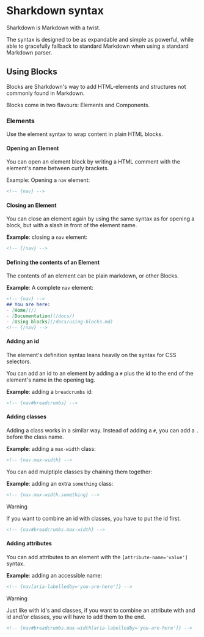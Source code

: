 # Sharkdown syntax
Sharkdown is Markdown with a twist.

The syntax is designed to be as expandable and simple as powerful, while able to gracefully fallback to standard Markdown when using a standard Markdown parser.

## Using Blocks
Blocks are Sharkdown's way to add HTML-elements and structures not commonly found in Markdown.

Blocks come in two flavours: Elements and Components.

### Elements
Use the element syntax to wrap content in plain HTML blocks.

#### Opening an Element
You can open an element block by writing a HTML comment with the element's name between curly brackets.

<!-- {Figure.caption-top} -->
Example: Opening a `nav` element:
```md
<!-- {nav} -->
```
<!-- {/Figure} -->

#### Closing an Element
You can close an element again by using the same syntax as for opening a block, but with a slash in front of the element name.

<!-- {Figure.caption-top} -->
**Example**: closing a `nav` element:
```md
<!-- {/nav} -->
```
<!-- {/Figure} -->

#### Defining the contents of an Element
The contents of an element can be plain markdown, or other Blocks.

<!-- {Figure.caption-top} -->
**Example**: A complete `nav` element:
```md
<!-- {nav} -->
## You are here:
- [Home](/)
- [Documentation](/docs/)
- [Using blocks](/docs/using-blocks.md)
<!-- {/nav} -->
```
<!-- {/Figure} -->

#### Adding an id
The element's definition syntax leans heavily on the syntax for CSS selectors. 

You can add an id to an element by adding a `#` plus the id to the end of the element's name in the opening tag.

<!-- {Figure.caption-top} -->
**Example**: adding a `breadcrumbs` id:
```md
<!-- {nav#breadcrumbs} -->
```
<!-- {/Figure} -->

#### Adding classes
Adding a class works in a similar way. Instead of adding a `#`, you can add a `.` before the class name.

<!-- {Figure.caption-top} -->
**Example**: adding a `max-width` class:
```md
<!-- {nav.max-width} -->
```
<!-- {/Figure} -->

You can add mulptiple classes by chaining them together:

<!-- {Figure.caption-top} -->
**Example**: adding an extra `something` class:
```md
<!-- {nav.max-width.something} -->
```
<!-- {/Figure} -->

> [!WARNING]
> If you want to combine an id with classes, you have to put the id first.
> ```md
> <!-- {nav#breadcrumbs.max-width} -->
> ```

#### Adding attributes
You can add attributes to an element with the `[attribute-name='value']` syntax.

<!-- {Figure.caption-top} -->
**Example**: adding an accessible name:
```md
<!-- {nav[aria-labelledby='you-are-here']} -->
```
<!-- {/Figure} -->

> [!WARNING]
> Just like with id's and classes, if you want to combine an attribute with and id and/or classes, you will have to add them to the end.
> ```md
> <!-- {nav#breadcrumbs.max-width[aria-labelledby='you-are-here']} -->
> ```